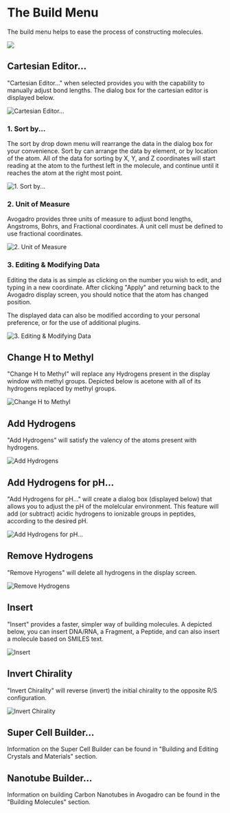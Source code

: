 ---
---
# The Build Menu

The build menu helps to ease the process of constructing molecules.

![][1]

[1]: images/4-build-menu/94aeecab-a6e9-48e8-9ad5-73900d9e549a.png

## Cartesian Editor...

"Cartesian Editor..." when selected provides you with the capability to manually adjust bond lengths. The dialog box for the cartesian editor is displayed below.

![Cartesian Editor...][2]

[2]: images/4-build-menu/cartesian-editor.png

### 1. Sort by...

The sort by drop down menu will rearrange the data in the dialog box for your convenience. Sort by can arrange the data by element, or by location of the atom. All of the data for sorting by X, Y, and Z coordinates will start reading at the atom to the furthest left in the molecule, and continue until it reaches the atom at the right most point.

![1. Sort by...][3]

[3]: images/4-build-menu/1-sort-by.png

### 2. Unit of Measure

Avogadro provides three units of measure to adjust bond lengths, Angstroms, Bohrs, and Fractional coordinates. A unit cell must be defined to use fractional coordinates.

![2. Unit of Measure][4]

[4]: images/4-build-menu/2-unit-of-measure.png

### 3. Editing & Modifying Data

Editing the data is as simple as clicking on the number you wish to edit, and typing in a new coordinate. After clicking "Apply" and returning back to the Avogadro display screen, you should notice that the atom has changed position.

The displayed data can also be modified according to your personal preference, or for the use of additional plugins.

![3. Editing &amp; Modifying Data][5]

[5]: images/4-build-menu/3-editing--amp--modifying-data.png

## Change H to Methyl

"Change H to Methyl" will replace any Hydrogens present in the display window with methyl groups. Depicted below is acetone with all of its hydrogens replaced by methyl groups.

![Change H to Methyl][6]

[6]: images/4-build-menu/change-h-to-methyl.png

## Add Hydrogens

"Add Hydrogens" will satisfy the valency of the atoms present with hydrogens.

![Add Hydrogens][7]

[7]: images/4-build-menu/add-hydrogens.png

## Add Hydrogens for pH...

"Add Hydrogens for pH..." will create a dialog box (displayed below) that allows you to adjust the pH of the molelcular environment. This feature will add (or subtract) acidic hydrogens to ionizable groups in peptides, according to the desired pH.

![Add Hydrogens for pH...][8]

[8]: images/4-build-menu/add-hydrogens-for-ph.png

## Remove Hydrogens

"Remove Hyrogens" will delete all hydrogens in the display screen.

![Remove Hydrogens][9]

[9]: images/4-build-menu/remove-hydrogens.png

## Insert

"Insert" provides a faster, simpler way of building molecules. A depicted below, you can insert DNA/RNA, a Fragment, a Peptide, and can also insert a molecule based on SMILES text.

![Insert][10]

[10]: images/4-build-menu/insert.png

## Invert Chirality

"Invert Chirality" will reverse (invert) the initial chirality to the opposite R/S configuration.

![Invert Chirality][11]

[11]: images/4-build-menu/invert-chirality.png

## Super Cell Builder...

Information on the Super Cell Builder can be found in "Building and Editing Crystals and Materials" section.

## Nanotube Builder...

Information on building Carbon Nanotubes in Avogadro can be found in the "Building Molecules" section.